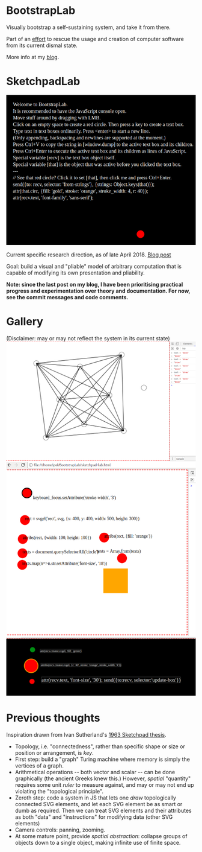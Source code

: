 # BootstrapLab
Visually bootstrap a self-sustaining system, and take it from there.

Part of an [effort](https://github.com/d-cook/SomethingNew) to rescue the usage and creation of computer software from its current dismal state.

More info at my [blog](https://programmingmadecomplicated.wordpress.com/category/programming/bootstraplab/).

# SketchpadLab

![Introduction](../img/intro.png?raw=true)

Current specific research direction, as of late April 2018. [Blog post](https://programmingmadecomplicated.wordpress.com/2018/04/09/back-to-bootstrapping/)

Goal: build a visual and "pliable" model of arbitrary computation that is capable of modifying its own presentation and pliability.

**Note: since the last post on my blog, I have been prioritising practical progress and experimentation over theory and documentation. For now, see the commit messages and code comments.**

# Gallery
(Disclaimer: may or may not reflect the system in its current state)
![Topological drawing of the complete graph K-8.](../img/k-8.png?raw=true "Topological drawing of the complete graph K-8.")
![Simple fun with introspection.](../img/text.png?raw=true "Simple fun with introspection.")
![Boxed lines of text with "self" i.e. receiver access](../img/boxed-text.png?raw=true "Boxed lines of text with 'self' i.e. receiver access")

# Previous thoughts
Inspiration drawn from Ivan Sutherland's [1963 Sketchpad thesis](https://programmingmadecomplicated.wordpress.com/2018/04/15/reading-the-sketchpad-thesis/).

* Topology, i.e. "connectedness", rather than specific shape or size or position or arrangement, is *key*.
* First step: build a "graph" Turing machine where memory is simply the vertices of a graph.
* Arithmetical operations -- both vector and scalar -- can be done graphically (the ancient Greeks knew this.) However, *spatial* "quantity" requires some unit *ruler* to measure against, and may or may not end up violating the "topological principle".
* Zeroth step: code a system in JS that lets one *draw* topologically connected SVG elements, and let each SVG element be as smart or dumb as required. Then we can treat SVG elements and their attributes as both "data" and "instructions" for modifying data (other SVG elements)
* Camera controls: panning, zooming.
* At some mature point, provide *spatial abstraction*: collapse groups of objects down to a single object, making infinite use of finite space.
